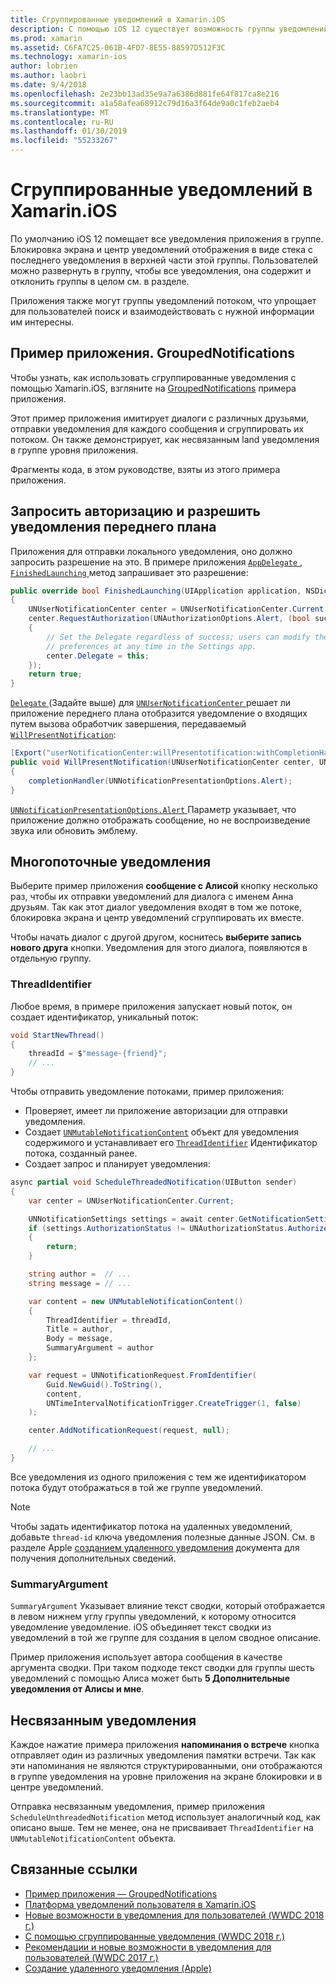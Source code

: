 ```yaml
---
title: Сгруппированные уведомлений в Xamarin.iOS
description: С помощью iOS 12 существует возможность группы уведомлений в центре уведомлений или на экране блокировки с приложения или потока. В этом документе описываются способы отправки потоками и несвязанным уведомлений с помощью Xamarin.iOS.
ms.prod: xamarin
ms.assetid: C6FA7C25-061B-4FD7-8E55-88597D512F3C
ms.technology: xamarin-ios
author: lobrien
ms.author: laobri
ms.date: 9/4/2018
ms.openlocfilehash: 2e23bb13ad35e9a7a6386d881fe64f817ca8e216
ms.sourcegitcommit: a1a58afea68912c79d16a3f64de9a0c1feb2aeb4
ms.translationtype: MT
ms.contentlocale: ru-RU
ms.lasthandoff: 01/30/2019
ms.locfileid: "55233267"
---
```

# <a name="grouped-notifications-in-xamarinios"></a>Сгруппированные уведомлений в Xamarin.iOS

По умолчанию iOS 12 помещает все уведомления приложения в группе. Блокировка экрана и центр уведомлений отображения в виде стека с последнего уведомления в верхней части этой группы. Пользователей можно развернуть в группу, чтобы все уведомления, она содержит и отклонить группы в целом см. в разделе.

Приложения также могут группы уведомлений потоком, что упрощает для пользователей поиск и взаимодействовать с нужной информации им интересны.

## <a name="sample-app-groupednotifications"></a>Пример приложения. GroupedNotifications

Чтобы узнать, как использовать сгруппированные уведомления с помощью Xamarin.iOS, взгляните на [GroupedNotifications](https://developer.xamarin.com/samples/monotouch/iOS12/GroupedNotifications) примера приложения.

Этот пример приложения имитирует диалоги с различных друзьями, отправки уведомления для каждого сообщения и сгруппировать их потоком. Он также демонстрирует, как несвязанным land уведомления в группе уровня приложения.

Фрагменты кода, в этом руководстве, взяты из этого примера приложения.

## <a name="request-authorization-and-allow-foreground-notifications"></a>Запросить авторизацию и разрешить уведомления переднего плана

Приложения для отправки локального уведомления, оно должно запросить разрешение на это. В примере приложения [ `AppDelegate` ](xref:UIKit.UIApplicationDelegate), [ `FinishedLaunching` ](xref:UIKit.UIApplicationDelegate.FinishedLaunching(UIKit.UIApplication,Foundation.NSDictionary)) метод запрашивает это разрешение:

```csharp
public override bool FinishedLaunching(UIApplication application, NSDictionary launchOptions)
{
    UNUserNotificationCenter center = UNUserNotificationCenter.Current;
    center.RequestAuthorization(UNAuthorizationOptions.Alert, (bool success, NSError error) =>
    {
        // Set the Delegate regardless of success; users can modify their notification
        // preferences at any time in the Settings app.
        center.Delegate = this;
    });
    return true;
}
```

[ `Delegate` ](xref:UserNotifications.UNUserNotificationCenter.Delegate) (Задайте выше) для [ `UNUserNotificationCenter` ](xref:UserNotifications.UNUserNotificationCenter) решает ли приложение переднего плана отобразится уведомление о входящих путем вызова обработчик завершения, передаваемый [`WillPresentNotification`](xref:UserNotifications.UNUserNotificationCenterDelegate_Extensions.WillPresentNotification(UserNotifications.IUNUserNotificationCenterDelegate,UserNotifications.UNUserNotificationCenter,UserNotifications.UNNotification,System.Action{UserNotifications.UNNotificationPresentationOptions})):

```csharp
[Export("userNotificationCenter:willPresentotification:withCompletionHandler:")]
public void WillPresentNotification(UNUserNotificationCenter center, UNNotification notification, System.Action<UNNotificationPresentationOptions> completionHandler)
{
    completionHandler(UNNotificationPresentationOptions.Alert);
}
```

[ `UNNotificationPresentationOptions.Alert` ](xref:UserNotifications.UNNotificationPresentationOptions) Параметр указывает, что приложение должно отображать сообщение, но не воспроизведение звука или обновить эмблему.

## <a name="threaded-notifications"></a>Многопоточные уведомления

Выберите пример приложения **сообщение с Алисой** кнопку несколько раз, чтобы их отправки уведомлений для диалога с именем Анна друзьям.
Так как этот диалог уведомления входят в том же потоке, блокировка экрана и центр уведомлений сгруппировать их вместе.

Чтобы начать диалог с другой другом, коснитесь **выберите запись нового друга** кнопки. Уведомления для этого диалога, появляются в отдельную группу.

### <a name="threadidentifier"></a>ThreadIdentifier

Любое время, в примере приложения запускает новый поток, он создает идентификатор, уникальный поток:

```csharp
void StartNewThread()
{
    threadId = $"message-{friend}";
    // ...
}
```

Чтобы отправить уведомление потоками, пример приложения:

- Проверяет, имеет ли приложение авторизации для отправки уведомления.
- Создает [`UNMutableNotificationContent`](xref:UserNotifications.UNMutableNotificationContent)
объект для уведомления содержимого и устанавливает его [`ThreadIdentifier`](xref:UserNotifications.UNMutableNotificationContent.ThreadIdentifier)
Идентификатор потока, созданный ранее.
- Создает запрос и планирует уведомления:

```csharp
async partial void ScheduleThreadedNotification(UIButton sender)
{
    var center = UNUserNotificationCenter.Current;

    UNNotificationSettings settings = await center.GetNotificationSettingsAsync();
    if (settings.AuthorizationStatus != UNAuthorizationStatus.Authorized)
    {
        return;
    }

    string author =  // ...
    string message = // ...

    var content = new UNMutableNotificationContent()
    {
        ThreadIdentifier = threadId,
        Title = author,
        Body = message,
        SummaryArgument = author
    };

    var request = UNNotificationRequest.FromIdentifier(
        Guid.NewGuid().ToString(),
        content,
        UNTimeIntervalNotificationTrigger.CreateTrigger(1, false)
    );

    center.AddNotificationRequest(request, null);

    // ...
}
```

Все уведомления из одного приложения с тем же идентификатором потока будут отображаться в той же группе уведомлений.

> [!NOTE]
> Чтобы задать идентификатор потока на удаленных уведомлений, добавьте `thread-id` ключа уведомления полезные данные JSON. См. в разделе Apple [созданием удаленного уведомления](https://developer.apple.com/documentation/usernotifications/setting_up_a_remote_notification_server/generating_a_remote_notification) документа для получения дополнительных сведений.

### <a name="summaryargument"></a>SummaryArgument

`SummaryArgument` Указывает влияние текст сводки, который отображается в левом нижнем углу группы уведомлений, к которому относится уведомление уведомление. iOS объединяет текст сводки из уведомлений в той же группе для создания в целом сводное описание.

Пример приложения использует автора сообщения в качестве аргумента сводки. При таком подходе текст сводки для группы шесть уведомлений с помощью Алиса может быть **5 Дополнительные уведомления от Алисы и мне**.

## <a name="unthreaded-notifications"></a>Несвязанным уведомления

Каждое нажатие примера приложения **напоминания о встрече** кнопка отправляет один из различных уведомления памятки встречи. Так как эти напоминания не являются структурированными, они отображаются в группе уведомления на уровне приложения на экране блокировки и в центре уведомлений.

Отправка несвязанным уведомления, пример приложения `ScheduleUnthreadedNotification` метод использует аналогичный код, как описано выше.
Тем не менее, она не присваивает `ThreadIdentifier` на `UNMutableNotificationContent` объекта.

## <a name="related-links"></a>Связанные ссылки

- [Пример приложения — GroupedNotifications](https://developer.xamarin.com/samples/monotouch/iOS12/GroupedNotifications)
- [Платформа уведомлений пользователя в Xamarin.iOS](~/ios/platform/user-notifications/index.md)
- [Новые возможности в уведомления для пользователей (WWDC 2018 г.)](https://developer.apple.com/videos/play/wwdc2018/710/)
- [С помощью сгруппированные уведомления (WWDC 2018 г.)](https://developer.apple.com/videos/play/wwdc2018/711/)
- [Рекомендации и новые возможности в уведомления для пользователей (WWDC 2017 г.)](https://developer.apple.com/videos/play/wwdc2017/708/)
- [Создание удаленного уведомления (Apple)](https://developer.apple.com/documentation/usernotifications/setting_up_a_remote_notification_server/generating_a_remote_notification)

